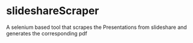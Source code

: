 # slideshareScraper
A selenium based tool that scrapes the Presentations from slideshare and generates the corresponding pdf 
